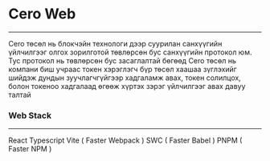 # Cero Web
---
Cero төсөл нь блокчэйн технологи дээр суурилан санхүүгийн үйлчилгээг олгох зорилготой төвлөрсөн бус санхүүгийн протокол юм. Тус протокол нь төвлөрсөн бус засаглалтай бөгөөд Cero төсөл нь компани биш учраас токен хэрэглэгч бүр төсөл хаашаа зүглэхийг шийдэж дундын зуучлагчгүйгээр хадгаламж авах, токен солилцох, болон токеноо хадгалаад өгөөж хүртэх зэрэг үйлчилгээг авах давуу талтай

### Web Stack
---
React
Typescript
Vite ( Faster Webpack )
SWC ( Faster Babel )
PNPM ( Faster NPM )
